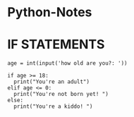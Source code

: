 # Python-Notes

# IF STATEMENTS

```
age = int(input('how old are you?: '))

if age >= 18:
  print("You're an adult")
elif age <= 0:
  print("You're not born yet! ")
else:
  print("You're a kiddo! ")
```
